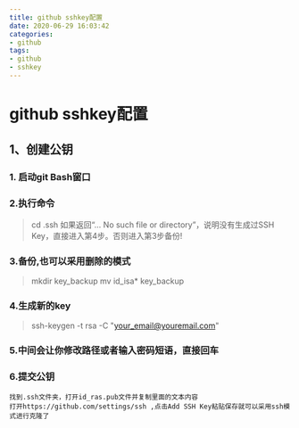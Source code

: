 ```yaml
---
title: github sshkey配置
date: 2020-06-29 16:03:42
categories: 
- github
tags:
- github
- sshkey
---
```

# github sshkey配置
## 1、创建公钥
### 1. 启动git Bash窗口
### 2.执行命令
> cd .ssh
	如果返回“… No such file or directory”，说明没有生成过SSH Key，直接进入第4步。否则进入第3步备份!
### 3.备份,也可以采用删除的模式
> mkdir key_backup mv id_isa* key_backup
### 4.生成新的key
> ssh-keygen -t rsa -C "your_email@youremail.com"
### 5.中间会让你修改路径或者输入密码短语，直接回车
### 6.提交公钥
	找到.ssh文件夹，打开id_ras.pub文件并复制里面的文本内容
	打开https://github.com/settings/ssh ,点击Add SSH Key粘贴保存就可以采用ssh模式进行克隆了
	